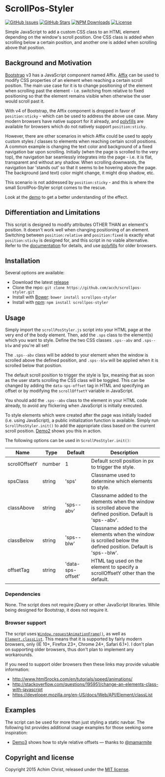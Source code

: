 # ScrollPos-Styler

[![GitHub Issues](https://img.shields.io/github/issues/acch/scrollpos-styler.svg)](https://github.com/acch/scrollpos-styler/issues) [![GitHub Stars](https://img.shields.io/github/stars/acch/scrollpos-styler.svg?label=github%20%E2%98%85)](https://github.com/acch/scrollpos-styler/) [![NPM Downloads](https://img.shields.io/npm/dw/scrollpos-styler.svg?label=npm)](https://www.npmjs.com/package/scrollpos-styler) [![License](https://img.shields.io/github/license/acch/scrollpos-styler.svg)](LICENSE)

Simple JavaScript to add a custom CSS class to an HTML element depending on the window's scroll position. One CSS class is added when scrolling below a certain position, and another one is added when scrolling above that position.

## Background and Motivation

[Bootstrap](http://getbootstrap.com) v3 has a JavaScript component named Affix. [Affix](http://getbootstrap.com/javascript/#affix) can be used to modify CSS properties of an element when reaching a certain scroll position. The main use case for it is to change positioning of the element when scrolling past the element - i.e. switching from relative to fixed positioning so that the element remains visible when otherwise the user would scroll past it.

With v4 of Bootstrap, the Affix component is dropped in favor of `position:sticky` - which can be used to address the above use case. Many modern browsers have native support for it already, and [polyfills](http://html5please.com/#sticky) are available for browsers which do not natively support `position:sticky`.

However, there are other scenarios in which Affix could be used to apply custom styles / classes to elements when reaching certain scroll positions. A common example is changing the text color and background of a fixed navigation bar upon scrolling. Initially (when the page is scrolled to the very top), the navigation bar seamlessly integrates into the page - i.e. it is flat, transparent and without any shadow. When scrolling downwards, the navigation bar 'stands out' so that it seems to be hovering above the page. The background (and text) color might change, it might drop shadow, etc.

This scenario is not addressed by `position:sticky` - and this is where the small ScrollPos-Styler script comes to the rescue.

Look at the [demo](http://acch.github.io/scrollpos-styler/demo/demo.html) to get a better understanding of the effect.

## Differentiation and Limitations

This script is designed to modify attributes OTHER THAN an element's position. It doesn't work well when changing positioning of an element. Switching between `position:relative` and `position:fixed` is exactly what `position:sticky` is designed for, and this script in no viable alternative. Refer to the [documentation](https://developer.mozilla.org/en-US/docs/Web/CSS/position) for details, and use [polyfills](http://html5please.com/#sticky) for older browsers.

## Installation

Several options are available:

- Download the latest [release](https://github.com/acch/scrollpos-styler/releases/latest)
- Clone the repo: `git clone https://github.com/acch/scrollpos-styler.git`
- Install with [Bower](http://bower.io/): `bower install scrollpos-styler`
- Install with [npm](https://www.npmjs.com/): `npm install scrollpos-styler`

## Usage

Simply import the `scrollPosStyler.js` script into your HTML page at the very end of the body element. Then, add the `.sps` class to the element(s) which you want to style. Define the two CSS classes `.sps--abv` and `.sps--blw` and you're all set!

The `.sps--abv` class will be added to your element when the window is scrolled above the defined position, and `.sps--blw` will be applied when it is scrolled below that position.

The default scroll position to trigger the style is 1px, meaning that as soon as the user starts scrolling the CSS class will be toggled. This can be changed by adding the `data-sps-offset` tag in HTML and specifying an offset or by modifying the `scrollOffsetY` variable in JavaScript.

You should add the `.sps--abv` class to the element in your HTML code already, to avoid any flickering when JavaScript is initially executed.

To style elements which were created after the page was initially loaded (i.e. using JavaScript), a public initialization function is available. Simply run `ScrollPosStyler.init()` to add the appropriate class based on the current scroll position. [Demo2](http://acch.github.io/scrollpos-styler/demo/demo2.html) shows you this in action.

The following options can be used in `ScrollPosStyler.init()`:

Name | Type | Default | Description
--- | --- | --- | ---
scrollOffsetY | number | 1 | Default scroll position in px to trigger the style.
spsClass | string | 'sps' | Classname used to determine which elements to style.
classAbove | string | 'sps--abv' | Classname added to the elements when the window is scrolled above the defined position. Default is 'sps--abv'.
classBelow | string | 'sps--blw' | Classname added to the elements when the window is scrolled below the defined position. Default is 'sps--blw'.
offsetTag | string | 'data-sps-offset' | HTML tag used on the element to specify a scrollOffsetY other than the default.

### Dependencies

None. The script does not require jQuery or other JavaScript libraries. While being designed for Bootstrap, it does not require it.

### Browser support

The script uses [`Window.requestAnimationFrame()`](https://developer.mozilla.org/en-US/docs/Web/API/window/requestAnimationFrame), as well as [`Element.classList`](https://developer.mozilla.org/en-US/docs/Web/API/Element/classList). This means that it is supported by fairly modern browsers, only (IE 10+, Firefox 23+, Chrome 24+, Safari 6.1+). I don't plan on supporting older browsers, thus don't plan to implement any workarounds.

If you need to support older browsers then these links may provide valuable information:
- http://www.html5rocks.com/en/tutorials/speed/animations/
- http://stackoverflow.com/questions/195951/change-an-elements-class-with-javascript
- https://developer.mozilla.org/en-US/docs/Web/API/Element/classList

## Examples

The script can be used for more than just styling a static navbar. The following list provides additional usage examples for those seeking some inspiration:

-  [Demo3](http://acch.github.io/scrollpos-styler/demo/demo3.html) shows how to style relative offsets &mdash; thanks to [@mamarmite](https://github.com/mamarmite)

## Copyright and license

Copyright 2015 Achim Christ, released under the [MIT license](LICENSE).
